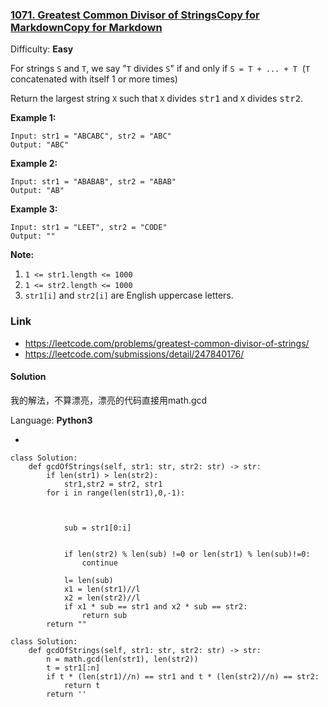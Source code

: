### [1071\. Greatest Common Divisor of StringsCopy for MarkdownCopy for Markdown](https://leetcode.com/problems/greatest-common-divisor-of-strings/)

Difficulty: **Easy**


For strings `S` and `T`, we say "`T` divides `S`" if and only if `S = T + ... + T`  (`T` concatenated with itself 1 or more times)

Return the largest string `X` such that `X` divides <font face="monospace" style="display: inline;">str1</font> and `X` divides <font face="monospace" style="display: inline;">str2</font>.

**Example 1:**

```
Input: str1 = "ABCABC", str2 = "ABC"
Output: "ABC"
```

**Example 2:**

```
Input: str1 = "ABABAB", str2 = "ABAB"
Output: "AB"
```

**Example 3:**

```
Input: str1 = "LEET", str2 = "CODE"
Output: ""
```

**Note:**

1.  `1 <= str1.length <= 1000`
2.  `1 <= str2.length <= 1000`
3.  `str1[i]` and `str2[i]` are English uppercase letters.

### Link
- https://leetcode.com/problems/greatest-common-divisor-of-strings/
- https://leetcode.com/submissions/detail/247840176/

#### Solution

我的解法，不算漂亮，漂亮的代码直接用math.gcd

Language: **Python3**

- 
```python3
class Solution:
    def gcdOfStrings(self, str1: str, str2: str) -> str:
        if len(str1) > len(str2):
            str1,str2 = str2, str1
        for i in range(len(str1),0,-1):
            
                
            
            sub = str1[0:i]
            
            
            if len(str2) % len(sub) !=0 or len(str1) % len(sub)!=0: 
                continue
            
            l= len(sub)
            x1 = len(str1)//l
            x2 = len(str2)//l
            if x1 * sub == str1 and x2 * sub == str2:
                return sub
        return ""

class Solution:
    def gcdOfStrings(self, str1: str, str2: str) -> str:
        n = math.gcd(len(str1), len(str2))
        t = str1[:n]
        if t * (len(str1)//n) == str1 and t * (len(str2)//n) == str2:
            return t
        return ''
```